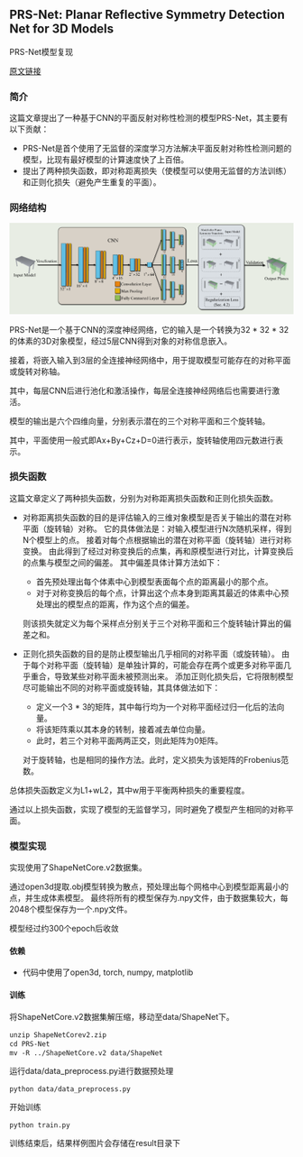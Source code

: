 ## PRS-Net: Planar Reflective Symmetry Detection Net for 3D Models

PRS-Net模型复现

[原文链接](https://ieeexplore.ieee.org/document/9127500/)

### 简介

这篇文章提出了一种基于CNN的平面反射对称性检测的模型PRS-Net，其主要有以下贡献：

- PRS-Net是首个使用了无监督的深度学习方法解决平面反射对称性检测问题的模型，比现有最好模型的计算速度快了上百倍。
- 提出了两种损失函数，即对称距离损失（使模型可以使用无监督的方法训练）和正则化损失（避免产生重复的平面）。

### 网络结构

![](structure.png)

PRS-Net是一个基于CNN的深度神经网络，它的输入是一个转换为32 * 32 * 32的体素的3D对象模型，经过5层CNN得到对象的对称信息嵌入。

接着，将嵌入输入到3层的全连接神经网络中，用于提取模型可能存在的对称平面或旋转对称轴。

其中，每层CNN后进行池化和激活操作，每层全连接神经网络后也需要进行激活。

模型的输出是六个四维向量，分别表示潜在的三个对称平面和三个旋转轴。

其中，平面使用一般式即Ax+By+Cz+D=0进行表示，旋转轴使用四元数进行表示。

### 损失函数

这篇文章定义了两种损失函数，分别为对称距离损失函数和正则化损失函数。

- 对称距离损失函数的目的是评估输入的三维对象模型是否关于输出的潜在对称平面（旋转轴）对称。
它的具体做法是：对输入模型进行N次随机采样，得到N个模型上的点。
接着对每个点根据输出的潜在对称平面（旋转轴）进行对称变换。
由此得到了经过对称变换后的点集，再和原模型进行对比，计算变换后的点集与模型之间的偏差。
其中偏差具体计算方法如下：
  - 首先预处理出每个体素中心到模型表面每个点的距离最小的那个点。
  - 对于对称变换后的每个点，计算出这个点本身到距离其最近的体素中心预处理出的模型点的距离，作为这个点的偏差。

  则该损失就定义为每个采样点分别关于三个对称平面和三个旋转轴计算出的偏差之和。


- 正则化损失函数的目的是防止模型输出几乎相同的对称平面（或旋转轴）。
由于每个对称平面（旋转轴）是单独计算的，可能会存在两个或更多对称平面几乎重合，导致某些对称平面未被预测出来。
添加正则化损失后，它将限制模型尽可能输出不同的对称平面或旋转轴，其具体做法如下：
  - 定义一个3 * 3的矩阵，其中每行均为一个对称平面经过归一化后的法向量。
  - 将该矩阵乘以其本身的转制，接着减去单位向量。
  - 此时，若三个对称平面两两正交，则此矩阵为0矩阵。
  
  对于旋转轴，也是相同的操作方法。此时，定义损失为该矩阵的Frobenius范数。

总体损失函数定义为L1+wL2，其中w用于平衡两种损失的重要程度。

通过以上损失函数，实现了模型的无监督学习，同时避免了模型产生相同的对称平面。

### 模型实现

实现使用了ShapeNetCore.v2数据集。

通过open3d提取.obj模型转换为散点，预处理出每个网格中心到模型距离最小的点，并生成体素模型。
最终将所有的模型保存为.npy文件，由于数据集较大，每2048个模型保存为一个.npy文件。

模型经过约300个epoch后收敛

#### 依赖

- 代码中使用了open3d, torch, numpy, matplotlib

#### 训练

将ShapeNetCore.v2数据集解压缩，移动至data/ShapeNet下。
```shell
unzip ShapeNetCorev2.zip
cd PRS-Net
mv -R ../ShapeNetCore.v2 data/ShapeNet
```

运行data/data_preprocess.py进行数据预处理
```shell
python data/data_preprocess.py
```

开始训练
```shell
python train.py
```

训练结束后，结果样例图片会存储在result目录下